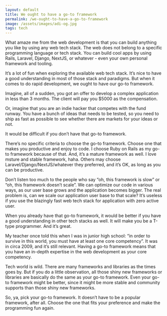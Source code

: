 ```yaml
---
layout: default
title: We ought to have a go-to framework
permalink: /we-ought-to-have-a-go-to-framework
image: /assets/images/adi-og.jpg
tags: tech
---
```


What amaze me from the web development is that you can build anything you like by using any web tech stack. The web does not belong to a specific programming language or tech stack. You can build cool apps by using Rails, Laravel, Django, NextJS, or whatever - even your own personal framework and tooling.

It’s a lot of fun when exploring the available web tech stack. It’s nice to have a good understanding in most of those stack and paradigms. But when it comes to do rapid development, we ought to have our go-to framework.

Imagine, all of a sudden, you got an offer to develop a complex application in less than 3 months. The client will pay you $5000 as the compensation.

Or, imagine that you are an indie hacker that competes with the fund runway. You have a bunch of ideas that needs to be tested, so you need to ship as fast as possible to see whether there are markets for your ideas or not.

It would be difficult if you don’t have that go-to framework.

There’s no specific criteria to choose the go-to framework. Choose one that makes you productive and enjoy to code. I choose Ruby on Rails as my go-to framework because of that. And, it’s a mature framework as well. I love msture and stable framework, haha. Others may choose Laravel/Django/NextJS/whatever they preferred, and it’s OK, as long as you can be productive.

Don’t listen too much to the people who say “oh, this framework is slow” or “oh, this framework doesn’t scale”. We can optimize our code in various ways, as our user base grows and the application becomes bigger. The real problem is, can we scale our application user base to that scale? It’s useless if you use the blazingly fast web tech stack for application with zero active user.

When you already have that go-to framework, it would be better if you have a good understanding in other tech stacks as well. It will make you be a T-type programmer. And it’s great.

My teacher once told this when I was in junior high school: “in order to survive in this world, you must have at least one core competency”. It was in circa 2009, and it’s still relevant. Having a go-to framework means that you have an in-depth expertise in the web development as your core competency.

Tech world is wild. There are many frameworks and libraries as the times goes by. But if you do a little observation, all those shiny new frameworks or libraries are basically do the same as your go-to framework. Even your go-to framework might be better, since it might be more stable and community supports than those shiny new frameworks.

So, ya, pick your go-to framework. It doesn’t have to be a popular framework, after all. Choose the one that fits your preference and make the programming fun again.
